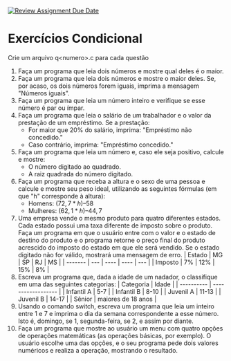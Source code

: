 [![Review Assignment Due Date](https://classroom.github.com/assets/deadline-readme-button-24ddc0f5d75046c5622901739e7c5dd533143b0c8e959d652212380cedb1ea36.svg)](https://classroom.github.com/a/GdvmYRaz)
# Exercícios Condicional

Crie um arquivo q\<numero\>.c para cada questão

1. Faça um programa que leia dois números e mostre qual deles é o maior.
1. Faça um programa que leia dois números e mostre o maior deles. Se, por acaso, os dois números forem iguais, imprima a mensagem "Números iguais".
1. Faça um programa que leia um número inteiro e verifique se esse número é par ou ímpar.
1. Faça um programa que leia o salário de um trabalhador e o valor da prestação de um empréstimo. Se a prestação:
    - For maior que 20\% do salário, imprima: "Empréstimo não concedido."
    - Caso contrário, imprima: "Empréstimo concedido."
1. Faça um programa que leia um número e, caso ele seja positivo, calcule e mostre:
    - O número digitado ao quadrado.
    - A raiz quadrada do número digitado.
1. Faça um programa que receba a altura e o sexo de uma pessoa e calcule e mostre seu peso ideal, utilizando as seguintes fórmulas (em que "h" corresponde à altura):
    - Homens: $(72,7 * h) – 58$
    - Mulheres: $(62,1 * h) – 44,7$
1. Uma empresa vende o mesmo produto para quatro diferentes estados. Cada estado possui uma taxa diferente de imposto sobre o produto. Faça um programa em que o usuário entre com o valor e o estado de destino do produto e o programa retorne o preço final do produto acrescido do imposto do estado em que ele será vendido. Se o estado digitado não for válido, mostrará uma mensagem de erro.
    | Estado  | MG  | SP   | RJ   | MS  |
    | ------- | --- | ---- | ---- | --- |
    | Imposto | 7\% | 12\% | 15\% | 8\% |
1. Escreva um programa que, dada a idade de um nadador, o classifique em uma das seguintes categorias:
    | Categoria  | Idade              |
    | ---------- | ------------------ |
    | Infantil A | 5-7                |
    | Infantil B | 8-10               |
    | Juvenil A  | 11-13              |
    | Juvenil B  | 14-17              |
    | Sênior     | maiores de 18 anos |
1. Usando o comando switch, escreva um programa que leia um inteiro entre 1 e 7 e imprima o dia da semana correspondente a esse número. Isto é, domingo, se 1, segunda-feira, se 2, e assim por diante.
1. Faça um programa que mostre ao usuário um menu com quatro opções de operações matemáticas (as operações básicas, por exemplo). O usuário escolhe uma das opções, e o seu programa pede dois valores numéricos e realiza a operação, mostrando o resultado.
